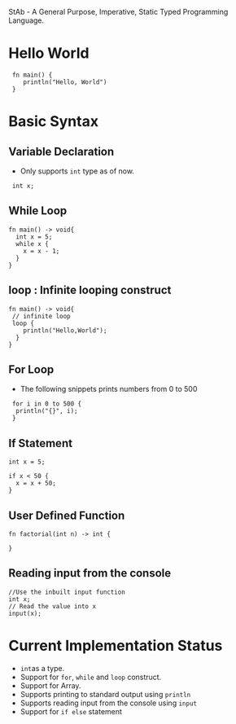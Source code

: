 StAb - A General Purpose, Imperative, Static Typed Programming Language.

# Hello World

```
 fn main() {
    println("Hello, World")
 }
```

# Basic Syntax

## Variable Declaration
 - Only supports `int` type as of now.
```
 int x;
```

## While Loop

```
fn main() -> void{
  int x = 5;
  while x {
    x = x - 1;
  }
}
```

## loop : Infinite looping construct 

```
fn main() -> void{ 
 // infinite loop
 loop {
    println("Hello,World");
  }
}
```
## For Loop
- The following snippets prints numbers from 0 to 500
```
 for i in 0 to 500 {
  println("{}", i);
 }
```
## If Statement
```
int x = 5;

if x < 50 {
  x = x + 50;
}
```

## User Defined Function

```
fn factorial(int n) -> int {
  
}
```

## Reading input from the console

```
//Use the inbuilt input function
int x;
// Read the value into x
input(x);
```

# Current Implementation Status 

 - `int`as a type.
 - Support for `for`, `while` and `loop` construct.
 - Support for Array.
 - Supports printing to standard output using `println`
 - Supports reading input from the console using `input`
 - Support for `if else` statement


